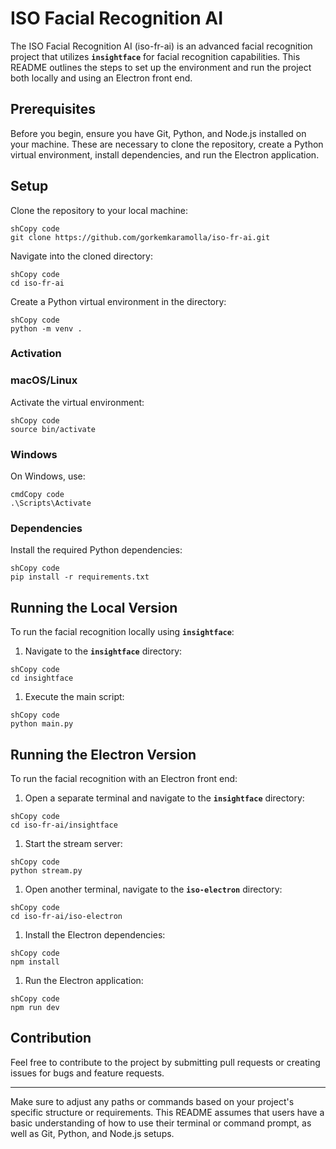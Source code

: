 # **ISO Facial Recognition AI**

The ISO Facial Recognition AI (iso-fr-ai) is an advanced facial recognition project that utilizes **`insightface`** for facial recognition capabilities. This README outlines the steps to set up the environment and run the project both locally and using an Electron front end.

## **Prerequisites**

Before you begin, ensure you have Git, Python, and Node.js installed on your machine. These are necessary to clone the repository, create a Python virtual environment, install dependencies, and run the Electron application.

## **Setup**

Clone the repository to your local machine:

```
shCopy code
git clone https://github.com/gorkemkaramolla/iso-fr-ai.git

```

Navigate into the cloned directory:

```
shCopy code
cd iso-fr-ai

```

Create a Python virtual environment in the directory:

```
shCopy code
python -m venv .

```

### **Activation**

### macOS/Linux

Activate the virtual environment:

```
shCopy code
source bin/activate

```

### Windows

On Windows, use:

```
cmdCopy code
.\Scripts\Activate

```

### **Dependencies**

Install the required Python dependencies:

```
shCopy code
pip install -r requirements.txt

```

## **Running the Local Version**

To run the facial recognition locally using **`insightface`**:

1. Navigate to the **`insightface`** directory:

```
shCopy code
cd insightface

```

1. Execute the main script:

```
shCopy code
python main.py

```

## **Running the Electron Version**

To run the facial recognition with an Electron front end:

1. Open a separate terminal and navigate to the **`insightface`** directory:

```
shCopy code
cd iso-fr-ai/insightface

```

1. Start the stream server:

```
shCopy code
python stream.py

```

1. Open another terminal, navigate to the **`iso-electron`** directory:

```
shCopy code
cd iso-fr-ai/iso-electron

```

1. Install the Electron dependencies:

```
shCopy code
npm install

```

1. Run the Electron application:

```
shCopy code
npm run dev

```

## **Contribution**

Feel free to contribute to the project by submitting pull requests or creating issues for bugs and feature requests.

---

Make sure to adjust any paths or commands based on your project's specific structure or requirements. This README assumes that users have a basic understanding of how to use their terminal or command prompt, as well as Git, Python, and Node.js setups.
